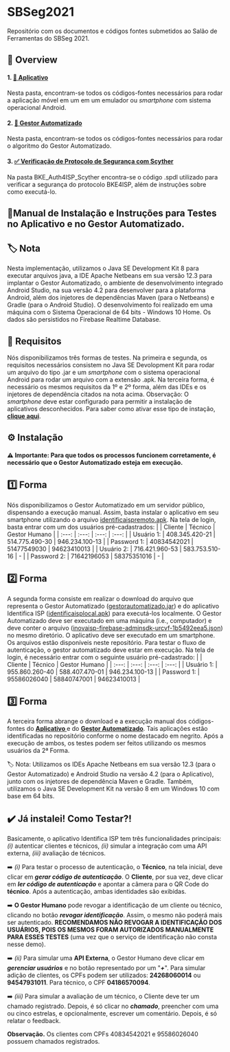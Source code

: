 # SBSeg2021
Repositório com os documentos e códigos fontes submetidos ao Salão de Ferramentas do SBSeg 2021.

## 📌 Overview
 #### 1. **<a href="https://github.com/anonymousgithub21/SBSeg2021/tree/master/Aplicativo"> 📱 Aplicativo </a>**

Nesta pasta, encontram-se todos os códigos-fontes necessários para rodar a aplicação móvel em um em um emulador ou _smartphone_ com sistema operacional Android.

#### 2.  **<a href="https://github.com/anonymousgithub21/SBSeg2021/tree/master/Gestor%20Automatizado"> 👷 Gestor Automatizado </a>**

Nesta pasta, encontram-se todos os códigos-fontes necessários para rodar o algoritmo do Gestor Automatizado.

#### 3. **<a href="https://github.com/anonymousgithub21/SBSeg2021/tree/master/BKE_Auth4ISP_Scyther"> ✅ Verificação de Protocolo de Segurança com Scyther </a>**

Na pasta BKE_Auth4ISP_Scyther encontra-se o código .spdl utilizado para verificar a segurança do protocolo BKE4ISP, além de instruções sobre como executá-lo.


## 📝Manual de Instalação e Instruções para Testes no Aplicativo e no Gestor Automatizado.

## **🏷️ Nota** 
Nesta implementação, utilizamos o Java SE Development Kit 8 para executar arquivos java, a IDE Apache Netbeans em sua versão 12.3 para implantar o Gestor Automatizado, o ambiente de desenvolvimento integrado Android Studio, na sua versão 4.2 para desenvolver para a plataforma Android, além dos  injetores de dependências Maven (para o Netbeans) e Gradle (para o Android Studio). O desenvolvimento foi realizado em uma máquina com o Sistema Operacional de 64 bits - Windows 10 Home. Os dados são persistidos no Firebase Realtime Database.

## **📝 Requisitos** 
Nós disponibilizamos três formas de testes. Na primeira e segunda, os requisitos necessários consistem no Java SE Devolopment Kit para rodar um arquivo do tipo .jar e um _smartphone_ com o sistema operacional Android para rodar um arquivo com a extensão .apk. Na terceira forma, é necessário os mesmos requisitos da 1º e 2º forma, além das IDEs e os injetores de dependência citados na nota acima. Observação: O _smartphone_ deve estar configurado para permitir a instalação de aplicativos desconhecidos. Para saber como ativar esse tipo de instação, **<a href="https://www.showmetech.com.br/instalando-aplicativos-android-de-fontes-desconhecidas/">clique aqui</a>**.

## **⚙️ Instalação**
#### **⚠️ Importante**: Para que todos os processos funcionem corretamente, é necessário que o **Gestor Automatizado** esteja **em execução**.

## **1️⃣ Forma** 
Nós disponibilizamos o Gestor Automatizado em um servidor público, dispensando a execução manual. Assim, basta instalar o aplicativo em seu smartphone utilizando o arquivo <a href="https://github.com/anonymousgithub21/SBSeg2021/blob/master/identificaispremoto.apk">identificaispremoto.apk</a>. Na tela de login, basta entrar com um dos usuários pré-cadastrados:
|              |  Cliente       |    Técnico       | Gestor Humano   |
| :---:        |     :---:      |         :---:    |  :---:   |
| Usuário 1:   | 408.345.420-21 | 514.775.490-30   |  946.234.100-13 |
| Password 1:  | 40834542021    | 51477549030      |  94623410013    |
| Usuário 2:   | 716.421.960-53 | 583.753.510-16   |  - |
| Password 2:  | 71642196053    | 58375351016      |  - |


## 2️⃣ **Forma** 
A segunda forma consiste em realizar o download do arquivo que representa o Gestor Automatizado (<a href="https://github.com/anonymousgithub21/SBSeg2021/blob/master/gestorautomatizado.jar">gestorautomatizado.jar</a>) e do aplicativo Identifica ISP (<a href="https://github.com/anonymousgithub21/SBSeg2021/blob/master/identificaisplocal.apk">identificaisplocal.apk</a>) para executá-los localmente. O Gestor Automatizado deve ser executado em uma máquina (i.e., computador) e deve conter o arquivo (<a href="https://github.com/anonymousgithub21/SBSeg2021/blob/master/inovaisp-firebase-adminsdk-urcvf-1b5492eea5.json">inovaisp-firebase-adminsdk-urcvf-1b5492eea5.json</a>) no mesmo diretório. O aplicativo deve ser executado em um smartphone. Os arquivos estão disponíveis neste repositório. Para testar o fluxo de autenticação, o gestor automatizado deve estar em execução. Na tela de login, é necessário entrar com o seguinte usuário pré-cadastrado:
|              |  Cliente       |    Técnico       | Gestor Humano   |
| :---:        |     :---:      |         :---:    |  :---:   |
| Usuário 1:   | 955.860.260-40 | 588.407.470-01   |  946.234.100-13 |
| Password 1:  | 95586026040    | 58840747001      |  94623410013    |


## 3️⃣ **Forma**
A terceira forma abrange o download e a execução manual dos códigos-fontes do **<a href="https://github.com/anonymousgithub21/SBSeg2021/tree/master/Aplicativo">Aplicativo </a>** e do **<a href="https://github.com/anonymousgithub21/SBSeg2021/tree/master/Gestor%20Automatizado">Gestor Automatizado</a>**. Tais aplicações estão identificadas no repositório conforme o nome destacado em negrito. Após a execução de ambos, os testes podem ser feitos utilizando os mesmos usuários da 2ª Forma.

🏷️ Nota: Utilizamos os IDEs Apache Netbeans em sua versão 12.3 (para o Gestor Automatizado) e Android Studio na versão 4.2 (para o Aplicativo), junto com os injetores de dependência Maven e Gradle. Também, utilizamos o Java SE Development Kit na versão 8 em um Windows 10 com base em 64 bits.

## ✔️ Já instalei! Como Testar?!

Basicamente,  o aplicativo Identifica ISP tem três funcionalidades principais: _(i)_ autenticar clientes e técnicos, _(ii)_ simular a integração com uma API externa, _(iii)_ avaliação de técnicos.

➡️ _(i)_ Para testar o processo de autenticação, o **Técnico**, na tela inicial, deve clicar em _**gerar código de autenticação**_. O **Cliente**, por sua vez, deve clicar em _**ler código de autenticação**_ e apontar a câmera para o QR Code do **técnico**. Após a autenticação, ambas identidades são exibidas. 

➡️ **O Gestor Humano** pode revogar a identificação de um cliente ou técnico, clicando no botão _**revogar identificação**_. Assim, o mesmo não poderá mais ser autenticado. **RECOMENDAMOS NÃO REVOGAR A IDENTIFICAÇÃO DOS USUÁRIOS, POIS OS MESMOS FORAM AUTORIZADOS MANUALMENTE PARA ESSES TESTES** (uma vez que o serviço de identificação não consta nesse demo).

➡️ _(ii)_ Para simular uma **API Externa**, o Gestor Humano deve clicar em _**gerenciar usuários**_ e no botão representado por um "_**+**_". Para simular adição de clientes, os CPFs podem ser utilizados:  **24268060014** ou **94547931011**. Para técnico, o CPF **04186570094**.

➡️ _(iii)_ Para simular a avaliação de um técnico, o Cliente deve ter um chamado registrado. Depois, é só clicar no **_chamado_**, preencher com uma ou cinco estrelas, e opcionalmente, escrever um comentário. Depois, é só relatar o feedback.

**Observação.** Os clientes com CPFs 40834542021 e 95586026040 possuem chamados registrados.
